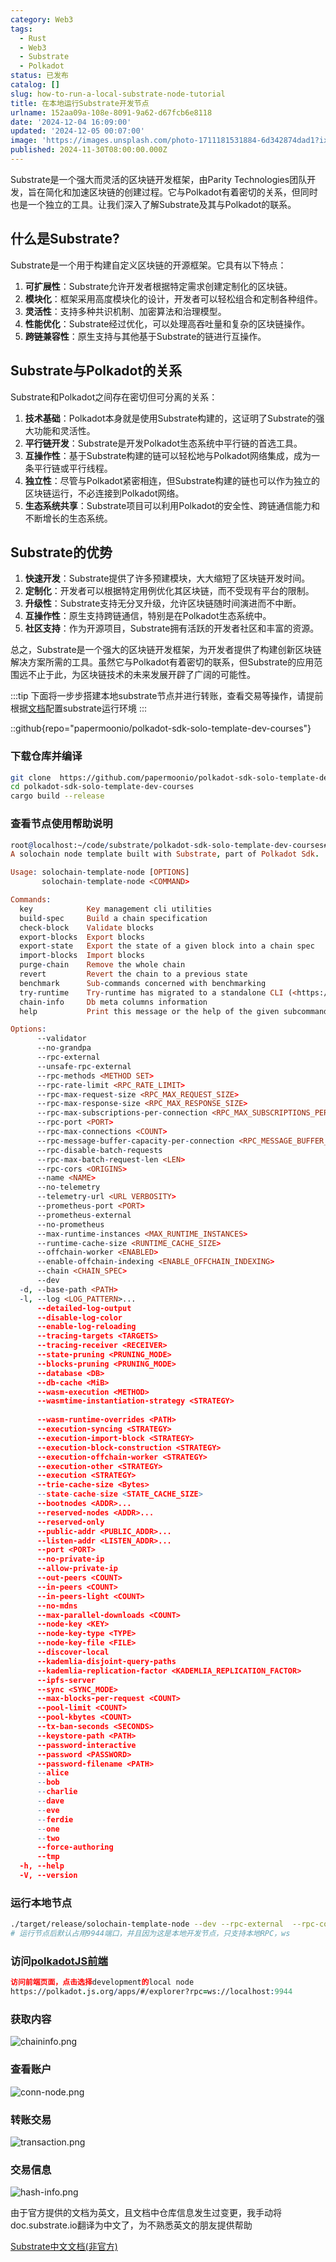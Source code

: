 ```yaml
---
category: Web3
tags:
  - Rust
  - Web3
  - Substrate
  - Polkadot
status: 已发布
catalog: []
slug: how-to-run-a-local-substrate-node-tutorial
title: 在本地运行Substrate开发节点
urlname: 152aa09a-108e-8091-9a62-d67fcb6e8118
date: '2024-12-04 16:09:00'
updated: '2024-12-05 00:07:00'
image: 'https://images.unsplash.com/photo-1711181531884-6d342874dad1?ixlib=rb-4.0.3&q=85&fm=jpg&crop=entropy&cs=srgb'
published: 2024-11-30T08:00:00.000Z
---
```


Substrate是一个强大而灵活的区块链开发框架，由Parity Technologies团队开发，旨在简化和加速区块链的创建过程。它与Polkadot有着密切的关系，但同时也是一个独立的工具。让我们深入了解Substrate及其与Polkadot的联系。


## 什么是Substrate?


Substrate是一个用于构建自定义区块链的开源框架。它具有以下特点：

1. **可扩展性**：Substrate允许开发者根据特定需求创建定制化的区块链。
2. **模块化**：框架采用高度模块化的设计，开发者可以轻松组合和定制各种组件。
3. **灵活性**：支持多种共识机制、加密算法和治理模型。
4. **性能优化**：Substrate经过优化，可以处理高吞吐量和复杂的区块链操作。
5. **跨链兼容性**：原生支持与其他基于Substrate的链进行互操作。

## Substrate与Polkadot的关系


Substrate和Polkadot之间存在密切但可分离的关系：

1. **技术基础**：Polkadot本身就是使用Substrate构建的，这证明了Substrate的强大功能和灵活性。
2. **平行链开发**：Substrate是开发Polkadot生态系统中平行链的首选工具。
3. **互操作性**：基于Substrate构建的链可以轻松地与Polkadot网络集成，成为一条平行链或平行线程。
4. **独立性**：尽管与Polkadot紧密相连，但Substrate构建的链也可以作为独立的区块链运行，不必连接到Polkadot网络。
5. **生态系统共享**：Substrate项目可以利用Polkadot的安全性、跨链通信能力和不断增长的生态系统。

## Substrate的优势

1. **快速开发**：Substrate提供了许多预建模块，大大缩短了区块链开发时间。
2. **定制化**：开发者可以根据特定用例优化其区块链，而不受现有平台的限制。
3. **升级性**：Substrate支持无分叉升级，允许区块链随时间演进而不中断。
4. **互操作性**：原生支持跨链通信，特别是在Polkadot生态系统中。
5. **社区支持**：作为开源项目，Substrate拥有活跃的开发者社区和丰富的资源。

总之，Substrate是一个强大的区块链开发框架，为开发者提供了构建创新区块链解决方案所需的工具。虽然它与Polkadot有着密切的联系，但Substrate的应用范围远不止于此，为区块链技术的未来发展开辟了广阔的可能性。


:::tip
下面将一步步搭建本地substrate节点并进行转账，查看交易等操作，请提前根据[文档](https://substrate-docs.pages.dev/en/install/macos/?mode=light)配置substrate运行环境
:::


::github{repo="papermoonio/polkadot-sdk-solo-template-dev-courses"}


### 下载仓库并编译


```bash
git clone  https://github.com/papermoonio/polkadot-sdk-solo-template-dev-courses 
cd polkadot-sdk-solo-template-dev-courses
cargo build --release
```


### 查看节点使用帮助说明


```prolog
root@localhost:~/code/substrate/polkadot-sdk-solo-template-dev-courses# ./target/release/solochain-template-node -h
A solochain node template built with Substrate, part of Polkadot Sdk.

Usage: solochain-template-node [OPTIONS]
       solochain-template-node <COMMAND>

Commands:
  key            Key management cli utilities
  build-spec     Build a chain specification
  check-block    Validate blocks
  export-blocks  Export blocks
  export-state   Export the state of a given block into a chain spec
  import-blocks  Import blocks
  purge-chain    Remove the whole chain
  revert         Revert the chain to a previous state
  benchmark      Sub-commands concerned with benchmarking
  try-runtime    Try-runtime has migrated to a standalone CLI (<https://github.com/paritytech/try-runtime-cli>). The subcommand exists as a stub and deprecation notice. It will be removed entirely some time after January 2024
  chain-info     Db meta columns information
  help           Print this message or the help of the given subcommand(s)

Options:
      --validator                                                                                Enable validator mode
      --no-grandpa                                                                               Disable GRANDPA
      --rpc-external                                                                             Listen to all RPC interfaces (default: local)
      --unsafe-rpc-external                                                                      Listen to all RPC interfaces
      --rpc-methods <METHOD SET>                                                                 RPC methods to expose. [default: auto] [possible values: auto, safe, unsafe]
      --rpc-rate-limit <RPC_RATE_LIMIT>                                                          RPC rate limiting (calls/minute) for each connection
      --rpc-max-request-size <RPC_MAX_REQUEST_SIZE>                                              Set the maximum RPC request payload size for both HTTP and WS in megabytes [default: 15]
      --rpc-max-response-size <RPC_MAX_RESPONSE_SIZE>                                            Set the maximum RPC response payload size for both HTTP and WS in megabytes [default: 15]
      --rpc-max-subscriptions-per-connection <RPC_MAX_SUBSCRIPTIONS_PER_CONNECTION>              Set the maximum concurrent subscriptions per connection [default: 1024]
      --rpc-port <PORT>                                                                          Specify JSON-RPC server TCP port
      --rpc-max-connections <COUNT>                                                              Maximum number of RPC server connections [default: 100]
      --rpc-message-buffer-capacity-per-connection <RPC_MESSAGE_BUFFER_CAPACITY_PER_CONNECTION>  The number of messages the RPC server is allowed to keep in memory [default: 64]
      --rpc-disable-batch-requests                                                               Disable RPC batch requests
      --rpc-max-batch-request-len <LEN>                                                          Limit the max length per RPC batch request
      --rpc-cors <ORIGINS>                                                                       Specify browser *origins* allowed to access the HTTP & WS RPC servers
      --name <NAME>                                                                              The human-readable name for this node
      --no-telemetry                                                                             Disable connecting to the Substrate telemetry server
      --telemetry-url <URL VERBOSITY>                                                            The URL of the telemetry server to connect to
      --prometheus-port <PORT>                                                                   Specify Prometheus exporter TCP Port
      --prometheus-external                                                                      Expose Prometheus exporter on all interfaces
      --no-prometheus                                                                            Do not expose a Prometheus exporter endpoint
      --max-runtime-instances <MAX_RUNTIME_INSTANCES>                                            The size of the instances cache for each runtime [max: 32] [default: 8]
      --runtime-cache-size <RUNTIME_CACHE_SIZE>                                                  Maximum number of different runtimes that can be cached [default: 2]
      --offchain-worker <ENABLED>                                                                Execute offchain workers on every block [default: when-authority] [possible values: always, never, when-authority]
      --enable-offchain-indexing <ENABLE_OFFCHAIN_INDEXING>                                      Enable offchain indexing API [default: false] [possible values: true, false]
      --chain <CHAIN_SPEC>                                                                       Specify the chain specification
      --dev                                                                                      Specify the development chain
  -d, --base-path <PATH>                                                                         Specify custom base path
  -l, --log <LOG_PATTERN>...                                                                     Sets a custom logging filter (syntax: `<target>=<level>`)
      --detailed-log-output                                                                      Enable detailed log output
      --disable-log-color                                                                        Disable log color output
      --enable-log-reloading                                                                     Enable feature to dynamically update and reload the log filter
      --tracing-targets <TARGETS>                                                                Sets a custom profiling filter
      --tracing-receiver <RECEIVER>                                                              Receiver to process tracing messages [default: log] [possible values: log]
      --state-pruning <PRUNING_MODE>                                                             Specify the state pruning mode
      --blocks-pruning <PRUNING_MODE>                                                            Specify the blocks pruning mode [default: archive-canonical]
      --database <DB>                                                                            Select database backend to use [possible values: rocksdb, paritydb, auto, paritydb-experimental]
      --db-cache <MiB>                                                                           Limit the memory the database cache can use
      --wasm-execution <METHOD>                                                                  Method for executing Wasm runtime code [default: compiled] [possible values: interpreted-i-know-what-i-do, compiled]
      --wasmtime-instantiation-strategy <STRATEGY>                                               The WASM instantiation method to use [default: pooling-copy-on-write] [possible values: pooling-copy-on-write, recreate-instance-copy-on-write, pooling,
                                                                                                 recreate-instance]
      --wasm-runtime-overrides <PATH>                                                            Specify the path where local WASM runtimes are stored
      --execution-syncing <STRATEGY>                                                             Runtime execution strategy for importing blocks during initial sync [possible values: native, wasm, both, native-else-wasm]
      --execution-import-block <STRATEGY>                                                        Runtime execution strategy for general block import (including locally authored blocks) [possible values: native, wasm, both, native-else-wasm]
      --execution-block-construction <STRATEGY>                                                  Runtime execution strategy for constructing blocks [possible values: native, wasm, both, native-else-wasm]
      --execution-offchain-worker <STRATEGY>                                                     Runtime execution strategy for offchain workers [possible values: native, wasm, both, native-else-wasm]
      --execution-other <STRATEGY>                                                               Runtime execution strategy when not syncing, importing or constructing blocks [possible values: native, wasm, both, native-else-wasm]
      --execution <STRATEGY>                                                                     The execution strategy that should be used by all execution contexts [possible values: native, wasm, both, native-else-wasm]
      --trie-cache-size <Bytes>                                                                  Specify the state cache size [default: 67108864]
      --state-cache-size <STATE_CACHE_SIZE>                                                      DEPRECATED: switch to `--trie-cache-size`
      --bootnodes <ADDR>...                                                                      Specify a list of bootnodes
      --reserved-nodes <ADDR>...                                                                 Specify a list of reserved node addresses
      --reserved-only                                                                            Whether to only synchronize the chain with reserved nodes
      --public-addr <PUBLIC_ADDR>...                                                             Public address that other nodes will use to connect to this node
      --listen-addr <LISTEN_ADDR>...                                                             Listen on this multiaddress
      --port <PORT>                                                                              Specify p2p protocol TCP port
      --no-private-ip                                                                            Always forbid connecting to private IPv4/IPv6 addresses
      --allow-private-ip                                                                         Always accept connecting to private IPv4/IPv6 addresses
      --out-peers <COUNT>                                                                        Number of outgoing connections we're trying to maintain [default: 8]
      --in-peers <COUNT>                                                                         Maximum number of inbound full nodes peers [default: 32]
      --in-peers-light <COUNT>                                                                   Maximum number of inbound light nodes peers [default: 100]
      --no-mdns                                                                                  Disable mDNS discovery (default: true)
      --max-parallel-downloads <COUNT>                                                           Maximum number of peers from which to ask for the same blocks in parallel [default: 5]
      --node-key <KEY>                                                                           Secret key to use for p2p networking
      --node-key-type <TYPE>                                                                     Crypto primitive to use for p2p networking [default: ed25519] [possible values: ed25519]
      --node-key-file <FILE>                                                                     File from which to read the node's secret key to use for p2p networking
      --discover-local                                                                           Enable peer discovery on local networks
      --kademlia-disjoint-query-paths                                                            Require iterative Kademlia DHT queries to use disjoint paths
      --kademlia-replication-factor <KADEMLIA_REPLICATION_FACTOR>                                Kademlia replication factor [default: 20]
      --ipfs-server                                                                              Join the IPFS network and serve transactions over bitswap protocol
      --sync <SYNC_MODE>                                                                         Blockchain syncing mode. [default: full] [possible values: full, fast, fast-unsafe, warp]
      --max-blocks-per-request <COUNT>                                                           Maximum number of blocks per request [default: 64]
      --pool-limit <COUNT>                                                                       Maximum number of transactions in the transaction pool [default: 8192]
      --pool-kbytes <COUNT>                                                                      Maximum number of kilobytes of all transactions stored in the pool [default: 20480]
      --tx-ban-seconds <SECONDS>                                                                 How long a transaction is banned for
      --keystore-path <PATH>                                                                     Specify custom keystore path
      --password-interactive                                                                     Use interactive shell for entering the password used by the keystore
      --password <PASSWORD>                                                                      Password used by the keystore
      --password-filename <PATH>                                                                 File that contains the password used by the keystore
      --alice                                                                                    Shortcut for `--name Alice --validator`
      --bob                                                                                      Shortcut for `--name Bob --validator`
      --charlie                                                                                  Shortcut for `--name Charlie --validator`
      --dave                                                                                     Shortcut for `--name Dave --validator`
      --eve                                                                                      Shortcut for `--name Eve --validator`
      --ferdie                                                                                   Shortcut for `--name Ferdie --validator`
      --one                                                                                      Shortcut for `--name One --validator`
      --two                                                                                      Shortcut for `--name Two --validator`
      --force-authoring                                                                          Enable authoring even when offline
      --tmp                                                                                      Run a temporary node
  -h, --help                                                                                     Print help (see more with '--help')
  -V, --version                                                                                  Print version
```


### 运行本地节点


```bash
./target/release/solochain-template-node --dev --rpc-external  --rpc-cors all
# 运行节点后默认占用9944端口，并且因为这是本地开发节点，只支持本地RPC，ws
```


### 访问[polkadotJS前端](https://polkadot.js.org/apps/#/explorer?rpc=ws://localhost:9944)


```prolog
访问前端页面，点击选择development的local node
https://polkadot.js.org/apps/#/explorer?rpc=ws://localhost:9944
```


### 获取内容


![chaininfo.png](https://prod-files-secure.s3.us-west-2.amazonaws.com/5d24fe63-e567-4804-86f9-9fdc62e13082/89be5adf-5619-4306-be75-45b425e3c446/chaininfo.png?X-Amz-Algorithm=AWS4-HMAC-SHA256&X-Amz-Content-Sha256=UNSIGNED-PAYLOAD&X-Amz-Credential=ASIAZI2LB4666WSQD6JI%2F20250401%2Fus-west-2%2Fs3%2Faws4_request&X-Amz-Date=20250401T213324Z&X-Amz-Expires=3600&X-Amz-Security-Token=IQoJb3JpZ2luX2VjEF0aCXVzLXdlc3QtMiJIMEYCIQCzfsE%2FNL%2FEawl1U3aany88H%2Br4kh3E9WIZhs3tJMNAcQIhANKiZM2ScijNFYtdsq0JiONdHILjjC3xK%2BB5yqnuiHM4KogECMb%2F%2F%2F%2F%2F%2F%2F%2F%2F%2FwEQABoMNjM3NDIzMTgzODA1IgwTefDnFjilmoQm0y4q3ANQL7VpOvvgL3oXljctX4vpI%2Bb7Bg9z71xOy4C8f6xMqMEba3GCJRNWtXpKt%2BjH5SjEK8xyLfbQ8SffX1HE6oRfeeNylpzDLuthLy1IeiHYCypiGV%2FTOxxCEUo9AGPqe67tlYEngbyjiiRD5yXgGAwNXESo%2FkWkiVGlL6jFSuUHJ27APe1UfCYiXmWwLb1totlkM9exa%2Fr0bJEt8R%2B7cz8FYHUVXX3xFfAcEMw9TkMXjUNNnsBuuWyER3fFPZCLy2J7LTCo2XUEJcgHRFM3klmAu8FIQ0gE9DzvRZiwFuvKutVabcF149W7iNados4kJN6uCAev67E94SxJQGJNMPnDEZuIjImi9dKTkJyTWCOz52dc9Tto1vEDmX4nxHZTOSIvw13WVb7pa%2FeYWnxr0VbQPpR%2BXOQ5Cx%2B%2FaM%2FTpEuxRlTB7Jjp7%2Fv%2BU2diW8LPcw1WksTArb2ibycLRZAg67UX0aSZCxNstJp9AHinsFwzRIizOLOkLchri%2BrJ1zq1M18F2dhW9wts65mXjK19rPhpKiTEqGXgRfp3dzjm5WbGtmDEYLKBdd3XPCTQRKGU1vxj4S6uyUppsVwdw1cv8JABKV%2FGugjEziETLiX77CBuzW%2Bp3gAvj9bONUNxwzDDp7G%2FBjqkAeRpcQm6D3AYoEjg%2FFZy2IWwIxIHmLMGHKM9VcRdkb%2FYgpT%2FECLoEC8NkhgKNdBicSX5IWE7T%2FjKMa%2FB1TRKmUd9vn30OJP0P7SWBpcDKc3BpGxWXUWUYFuHqF0MKLOHmIogU4rTutff2diais8Sb1T4fBORv5tGDSsLVXrEUtAB3dBlUBJl1dCoUrxkbI2Y8%2Fdo%2B5xZhsZFGPs8sfCkTQ90wCVZ&X-Amz-Signature=6076ce6891c6b1d018cc49e62b703f34daf7238f4d56469fd23b51757ebf2f95&X-Amz-SignedHeaders=host&x-id=GetObject)


### 查看账户


![conn-node.png](https://prod-files-secure.s3.us-west-2.amazonaws.com/5d24fe63-e567-4804-86f9-9fdc62e13082/05964f92-c6d8-42d1-b4a1-b3a852295683/conn-node.png?X-Amz-Algorithm=AWS4-HMAC-SHA256&X-Amz-Content-Sha256=UNSIGNED-PAYLOAD&X-Amz-Credential=ASIAZI2LB4666WSQD6JI%2F20250401%2Fus-west-2%2Fs3%2Faws4_request&X-Amz-Date=20250401T213324Z&X-Amz-Expires=3600&X-Amz-Security-Token=IQoJb3JpZ2luX2VjEF0aCXVzLXdlc3QtMiJIMEYCIQCzfsE%2FNL%2FEawl1U3aany88H%2Br4kh3E9WIZhs3tJMNAcQIhANKiZM2ScijNFYtdsq0JiONdHILjjC3xK%2BB5yqnuiHM4KogECMb%2F%2F%2F%2F%2F%2F%2F%2F%2F%2FwEQABoMNjM3NDIzMTgzODA1IgwTefDnFjilmoQm0y4q3ANQL7VpOvvgL3oXljctX4vpI%2Bb7Bg9z71xOy4C8f6xMqMEba3GCJRNWtXpKt%2BjH5SjEK8xyLfbQ8SffX1HE6oRfeeNylpzDLuthLy1IeiHYCypiGV%2FTOxxCEUo9AGPqe67tlYEngbyjiiRD5yXgGAwNXESo%2FkWkiVGlL6jFSuUHJ27APe1UfCYiXmWwLb1totlkM9exa%2Fr0bJEt8R%2B7cz8FYHUVXX3xFfAcEMw9TkMXjUNNnsBuuWyER3fFPZCLy2J7LTCo2XUEJcgHRFM3klmAu8FIQ0gE9DzvRZiwFuvKutVabcF149W7iNados4kJN6uCAev67E94SxJQGJNMPnDEZuIjImi9dKTkJyTWCOz52dc9Tto1vEDmX4nxHZTOSIvw13WVb7pa%2FeYWnxr0VbQPpR%2BXOQ5Cx%2B%2FaM%2FTpEuxRlTB7Jjp7%2Fv%2BU2diW8LPcw1WksTArb2ibycLRZAg67UX0aSZCxNstJp9AHinsFwzRIizOLOkLchri%2BrJ1zq1M18F2dhW9wts65mXjK19rPhpKiTEqGXgRfp3dzjm5WbGtmDEYLKBdd3XPCTQRKGU1vxj4S6uyUppsVwdw1cv8JABKV%2FGugjEziETLiX77CBuzW%2Bp3gAvj9bONUNxwzDDp7G%2FBjqkAeRpcQm6D3AYoEjg%2FFZy2IWwIxIHmLMGHKM9VcRdkb%2FYgpT%2FECLoEC8NkhgKNdBicSX5IWE7T%2FjKMa%2FB1TRKmUd9vn30OJP0P7SWBpcDKc3BpGxWXUWUYFuHqF0MKLOHmIogU4rTutff2diais8Sb1T4fBORv5tGDSsLVXrEUtAB3dBlUBJl1dCoUrxkbI2Y8%2Fdo%2B5xZhsZFGPs8sfCkTQ90wCVZ&X-Amz-Signature=bb05bf7e811e8ed044bcb3701b2602a44336f57aacc003e620888fdda5f82c0c&X-Amz-SignedHeaders=host&x-id=GetObject)


### 转账交易


![transaction.png](https://prod-files-secure.s3.us-west-2.amazonaws.com/5d24fe63-e567-4804-86f9-9fdc62e13082/65593d3b-9b56-4fbe-a383-1447c903127f/transaction.png?X-Amz-Algorithm=AWS4-HMAC-SHA256&X-Amz-Content-Sha256=UNSIGNED-PAYLOAD&X-Amz-Credential=ASIAZI2LB4666WSQD6JI%2F20250401%2Fus-west-2%2Fs3%2Faws4_request&X-Amz-Date=20250401T213324Z&X-Amz-Expires=3600&X-Amz-Security-Token=IQoJb3JpZ2luX2VjEF0aCXVzLXdlc3QtMiJIMEYCIQCzfsE%2FNL%2FEawl1U3aany88H%2Br4kh3E9WIZhs3tJMNAcQIhANKiZM2ScijNFYtdsq0JiONdHILjjC3xK%2BB5yqnuiHM4KogECMb%2F%2F%2F%2F%2F%2F%2F%2F%2F%2FwEQABoMNjM3NDIzMTgzODA1IgwTefDnFjilmoQm0y4q3ANQL7VpOvvgL3oXljctX4vpI%2Bb7Bg9z71xOy4C8f6xMqMEba3GCJRNWtXpKt%2BjH5SjEK8xyLfbQ8SffX1HE6oRfeeNylpzDLuthLy1IeiHYCypiGV%2FTOxxCEUo9AGPqe67tlYEngbyjiiRD5yXgGAwNXESo%2FkWkiVGlL6jFSuUHJ27APe1UfCYiXmWwLb1totlkM9exa%2Fr0bJEt8R%2B7cz8FYHUVXX3xFfAcEMw9TkMXjUNNnsBuuWyER3fFPZCLy2J7LTCo2XUEJcgHRFM3klmAu8FIQ0gE9DzvRZiwFuvKutVabcF149W7iNados4kJN6uCAev67E94SxJQGJNMPnDEZuIjImi9dKTkJyTWCOz52dc9Tto1vEDmX4nxHZTOSIvw13WVb7pa%2FeYWnxr0VbQPpR%2BXOQ5Cx%2B%2FaM%2FTpEuxRlTB7Jjp7%2Fv%2BU2diW8LPcw1WksTArb2ibycLRZAg67UX0aSZCxNstJp9AHinsFwzRIizOLOkLchri%2BrJ1zq1M18F2dhW9wts65mXjK19rPhpKiTEqGXgRfp3dzjm5WbGtmDEYLKBdd3XPCTQRKGU1vxj4S6uyUppsVwdw1cv8JABKV%2FGugjEziETLiX77CBuzW%2Bp3gAvj9bONUNxwzDDp7G%2FBjqkAeRpcQm6D3AYoEjg%2FFZy2IWwIxIHmLMGHKM9VcRdkb%2FYgpT%2FECLoEC8NkhgKNdBicSX5IWE7T%2FjKMa%2FB1TRKmUd9vn30OJP0P7SWBpcDKc3BpGxWXUWUYFuHqF0MKLOHmIogU4rTutff2diais8Sb1T4fBORv5tGDSsLVXrEUtAB3dBlUBJl1dCoUrxkbI2Y8%2Fdo%2B5xZhsZFGPs8sfCkTQ90wCVZ&X-Amz-Signature=2b9bc1d9014d3dfa306bf2cc0998bb97c6702025cbcba7d72f0fa5547f926407&X-Amz-SignedHeaders=host&x-id=GetObject)


### 交易信息


![hash-info.png](https://prod-files-secure.s3.us-west-2.amazonaws.com/5d24fe63-e567-4804-86f9-9fdc62e13082/7b9b0ba8-edf2-4998-9e9d-9cde7a64aa23/hash-info.png?X-Amz-Algorithm=AWS4-HMAC-SHA256&X-Amz-Content-Sha256=UNSIGNED-PAYLOAD&X-Amz-Credential=ASIAZI2LB4666WSQD6JI%2F20250401%2Fus-west-2%2Fs3%2Faws4_request&X-Amz-Date=20250401T213324Z&X-Amz-Expires=3600&X-Amz-Security-Token=IQoJb3JpZ2luX2VjEF0aCXVzLXdlc3QtMiJIMEYCIQCzfsE%2FNL%2FEawl1U3aany88H%2Br4kh3E9WIZhs3tJMNAcQIhANKiZM2ScijNFYtdsq0JiONdHILjjC3xK%2BB5yqnuiHM4KogECMb%2F%2F%2F%2F%2F%2F%2F%2F%2F%2FwEQABoMNjM3NDIzMTgzODA1IgwTefDnFjilmoQm0y4q3ANQL7VpOvvgL3oXljctX4vpI%2Bb7Bg9z71xOy4C8f6xMqMEba3GCJRNWtXpKt%2BjH5SjEK8xyLfbQ8SffX1HE6oRfeeNylpzDLuthLy1IeiHYCypiGV%2FTOxxCEUo9AGPqe67tlYEngbyjiiRD5yXgGAwNXESo%2FkWkiVGlL6jFSuUHJ27APe1UfCYiXmWwLb1totlkM9exa%2Fr0bJEt8R%2B7cz8FYHUVXX3xFfAcEMw9TkMXjUNNnsBuuWyER3fFPZCLy2J7LTCo2XUEJcgHRFM3klmAu8FIQ0gE9DzvRZiwFuvKutVabcF149W7iNados4kJN6uCAev67E94SxJQGJNMPnDEZuIjImi9dKTkJyTWCOz52dc9Tto1vEDmX4nxHZTOSIvw13WVb7pa%2FeYWnxr0VbQPpR%2BXOQ5Cx%2B%2FaM%2FTpEuxRlTB7Jjp7%2Fv%2BU2diW8LPcw1WksTArb2ibycLRZAg67UX0aSZCxNstJp9AHinsFwzRIizOLOkLchri%2BrJ1zq1M18F2dhW9wts65mXjK19rPhpKiTEqGXgRfp3dzjm5WbGtmDEYLKBdd3XPCTQRKGU1vxj4S6uyUppsVwdw1cv8JABKV%2FGugjEziETLiX77CBuzW%2Bp3gAvj9bONUNxwzDDp7G%2FBjqkAeRpcQm6D3AYoEjg%2FFZy2IWwIxIHmLMGHKM9VcRdkb%2FYgpT%2FECLoEC8NkhgKNdBicSX5IWE7T%2FjKMa%2FB1TRKmUd9vn30OJP0P7SWBpcDKc3BpGxWXUWUYFuHqF0MKLOHmIogU4rTutff2diais8Sb1T4fBORv5tGDSsLVXrEUtAB3dBlUBJl1dCoUrxkbI2Y8%2Fdo%2B5xZhsZFGPs8sfCkTQ90wCVZ&X-Amz-Signature=7adcb299a9eb93c30e56a0037a84bd64cc8a9ead5ed7f39378fabf1e26309911&X-Amz-SignedHeaders=host&x-id=GetObject)


由于官方提供的文档为英文，且文档中仓库信息发生过变更，我手动将doc.substrate.io翻译为中文了，为不熟悉英文的朋友提供帮助


[ Substrate中文文档(非官方)](https://substrate-docs.pages.dev/en/tutorials/build-a-blockchain/?mode=light)

